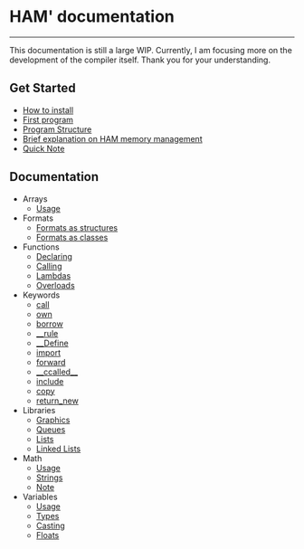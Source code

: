 # HAM' documentation

---

This documentation is still a large WIP. Currently, I am focusing more on the development of the compiler itself. Thank you for your understanding.

## Get Started
* [How to install](Examples/HowTo.html)
* [First program](Examples/Demo.html)
* [Program Structure](Examples/Structure.html)
* [Brief explanation on HAM memory management](Dynamics/explanation.html)
* [Quick Note](Notes.html)
## Documentation
* Arrays
    * [Usage](Arrays/Usage.html)
* Formats
    * [Formats as structures](Formats/Usage.html)
    * [Formats as classes](Formats/Class.html)
* Functions
    * [Declaring](Functions/Declaring.html)
    * [Calling](Functions/Calling.html)
    * [Lambdas](Functions/Lambdas.html)
    * [Overloads](Functions/Overloads.html)
* Keywords
    * [call](Keywords/Call.html)
    * [own](Keywords/Own.html)
    * [borrow](Keywords/Borrow.html)
    * [__rule](Keywords/Rule.html)
    * [__Define](Keywords/Define.html)
    * [import](Keywords/Import.html)
    * [forward](Keywords/Forward.html)
    * [\_\_ccalled\_\_](Keywords/Ccalled.html) 
    * [include](Keywords/Include.html)
    * [copy](Keywords/Copy.html)
    * [return_new](Keywords/Return_new.html)
* Libraries
    * [Graphics](Libraries/Graphics.html)
    * [Queues](Libraries/Queues.html)
    * [Lists](Libraries/Lists.html)
    * [Linked Lists](Libraries/LinkedLists.html)
* Math
    * [Usage](Math/Math.html)
    * [Strings](Math/Strings.html)
    * [Note](Math/Details.html)
* Variables
    * [Usage](Variables/Usage.html)
    * [Types](Types/Types.html)
    * [Casting](Types/Casting.html)
    * [Floats](Types/Floats.html)